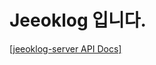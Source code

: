# Jeeoklog 입니다.

[[jeeoklog-server API Docs]](https://heechul90.github.io/docs/api/jeeok-project/jeeoklog/jeeoklog-server-API-문서/index.html)